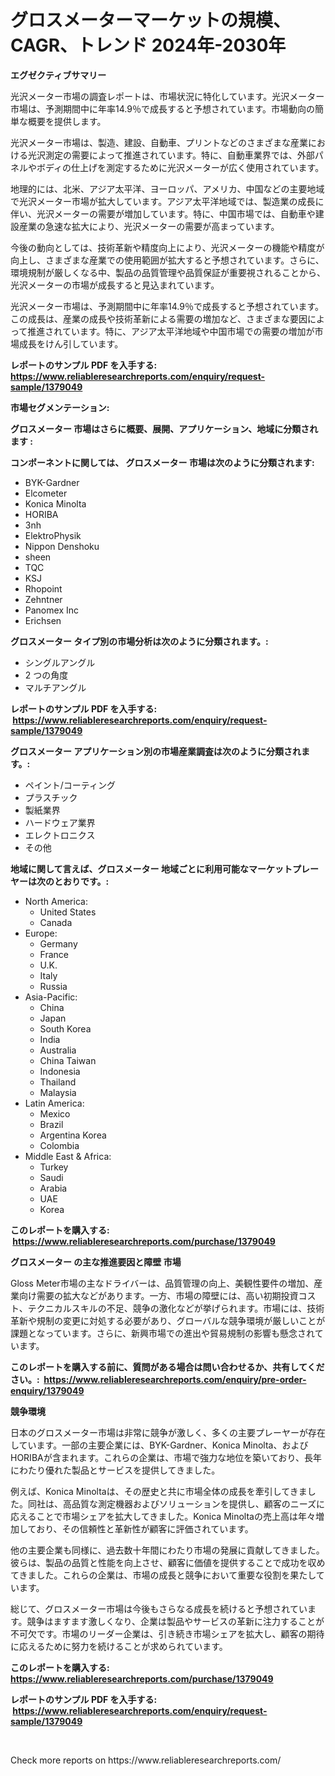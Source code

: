 <p><h1>グロスメーターマーケットの規模、CAGR、トレンド 2024年-2030年</h1></p><p><strong>エグゼクティブサマリー</strong></p>
<p><p>光沢メーター市場の調査レポートは、市場状況に特化しています。光沢メーター市場は、予測期間中に年率14.9％で成長すると予想されています。市場動向の簡単な概要を提供します。</p><p>光沢メーター市場は、製造、建設、自動車、プリントなどのさまざまな産業における光沢測定の需要によって推進されています。特に、自動車業界では、外部パネルやボディの仕上げを測定するために光沢メーターが広く使用されています。</p><p>地理的には、北米、アジア太平洋、ヨーロッパ、アメリカ、中国などの主要地域で光沢メーター市場が拡大しています。アジア太平洋地域では、製造業の成長に伴い、光沢メーターの需要が増加しています。特に、中国市場では、自動車や建設産業の急速な拡大により、光沢メーターの需要が高まっています。</p><p>今後の動向としては、技術革新や精度向上により、光沢メーターの機能や精度が向上し、さまざまな産業での使用範囲が拡大すると予想されています。さらに、環境規制が厳しくなる中、製品の品質管理や品質保証が重要視されることから、光沢メーターの市場が成長すると見込まれています。</p><p>光沢メーター市場は、予測期間中に年率14.9％で成長すると予想されています。この成長は、産業の成長や技術革新による需要の増加など、さまざまな要因によって推進されています。特に、アジア太平洋地域や中国市場での需要の増加が市場成長をけん引しています。</p></p>
<p><strong>レポートのサンプル PDF を入手する: <a href="https://www.reliableresearchreports.com/enquiry/request-sample/1379049">https://www.reliableresearchreports.com/enquiry/request-sample/1379049</a></strong></p>
<p><strong>市場セグメンテーション:</strong></p>
<p><strong> グロスメーター 市場はさらに概要、展開、アプリケーション、地域に分類されます :</strong></p>
<p><strong>コンポーネントに関しては、 グロスメーター 市場は次のように分類されます: &nbsp;</strong></p>
<p><ul><li>BYK-Gardner</li><li>Elcometer</li><li>Konica Minolta</li><li>HORIBA</li><li>3nh</li><li>ElektroPhysik</li><li>Nippon Denshoku</li><li>sheen</li><li>TQC</li><li>KSJ</li><li>Rhopoint</li><li>Zehntner</li><li>Panomex Inc</li><li>Erichsen</li></ul></p>
<p><strong> グロスメーター タイプ別の市場分析は次のように分類されます。:</strong></p>
<p><ul><li>シングルアングル</li><li>2 つの角度</li><li>マルチアングル</li></ul></p>
<p><strong>レポートのサンプル PDF を入手する: &nbsp;<a href="https://www.reliableresearchreports.com/enquiry/request-sample/1379049">https://www.reliableresearchreports.com/enquiry/request-sample/1379049</a></strong></p>
<p><strong> グロスメーター アプリケーション別の市場産業調査は次のように分類されます。:</strong></p>
<p><ul><li>ペイント/コーティング</li><li>プラスチック</li><li>製紙業界</li><li>ハードウェア業界</li><li>エレクトロニクス</li><li>その他</li></ul></p>
<p><strong>地域に関して言えば、グロスメーター 地域ごとに利用可能なマーケットプレーヤーは次のとおりです。:</strong></p>
<p><ul>
    <li>
        North America:
        <ul>
            <li>United States</li>
            <li>Canada</li>
        </ul>
    </li>
    <li>
        Europe:
        <ul>
            <li>Germany</li>
            <li>France</li>
            <li>U.K.</li>
            <li>Italy</li>
            <li>Russia</li>
        </ul>
    </li>
    <li>
        Asia-Pacific:
        <ul>
            <li>China</li>
            <li>Japan</li>
            <li>South Korea</li>
            <li>India</li>
            <li>Australia</li>
            <li>China Taiwan</li>
            <li>Indonesia</li>
            <li>Thailand</li>
            <li>Malaysia</li>
        </ul>
    </li>
    <li>
        Latin America:
        <ul>
            <li>Mexico</li>
            <li>Brazil</li>
            <li>Argentina Korea</li>
            <li>Colombia</li>
        </ul>
    </li>
    <li>
        Middle East & Africa:
        <ul>
            <li>Turkey</li>
            <li>Saudi</li>
            <li>Arabia</li>
            <li>UAE</li>
            <li>Korea</li>
        </ul>
    </li>
    </ul></p>
<p><strong>このレポートを購入する: &nbsp;<a href="https://www.reliableresearchreports.com/purchase/1379049">https://www.reliableresearchreports.com/purchase/1379049</a></strong></p>
<p><strong>グロスメーター の主な推進要因と障壁 市場</strong></p>
<p><p>Gloss Meter市場の主なドライバーは、品質管理の向上、美観性要件の増加、産業向け需要の拡大などがあります。一方、市場の障壁には、高い初期投資コスト、テクニカルスキルの不足、競争の激化などが挙げられます。市場には、技術革新や規制の変更に対処する必要があり、グローバルな競争環境が厳しいことが課題となっています。さらに、新興市場での進出や貿易規制の影響も懸念されています。</p></p>
<p><strong>このレポートを購入する前に、質問がある場合は問い合わせるか、共有してください。:&nbsp; <a href="https://www.reliableresearchreports.com/enquiry/pre-order-enquiry/1379049">https://www.reliableresearchreports.com/enquiry/pre-order-enquiry/1379049</a></strong></p>
<p><strong>競争環境</strong></p>
<p><p>日本のグロスメーター市場は非常に競争が激しく、多くの主要プレーヤーが存在しています。一部の主要企業には、BYK-Gardner、Konica Minolta、およびHORIBAが含まれます。これらの企業は、市場で強力な地位を築いており、長年にわたり優れた製品とサービスを提供してきました。</p><p>例えば、Konica Minoltaは、その歴史と共に市場全体の成長を牽引してきました。同社は、高品質な測定機器およびソリューションを提供し、顧客のニーズに応えることで市場シェアを拡大してきました。Konica Minoltaの売上高は年々増加しており、その信頼性と革新性が顧客に評価されています。</p><p>他の主要企業も同様に、過去数十年間にわたり市場の発展に貢献してきました。彼らは、製品の品質と性能を向上させ、顧客に価値を提供することで成功を収めてきました。これらの企業は、市場の成長と競争において重要な役割を果たしています。</p><p>総じて、グロスメーター市場は今後もさらなる成長を続けると予想されています。競争はますます激しくなり、企業は製品やサービスの革新に注力することが不可欠です。市場のリーダー企業は、引き続き市場シェアを拡大し、顧客の期待に応えるために努力を続けることが求められています。</p></p>
<p><strong>このレポートを購入する: &nbsp; <a href="https://www.reliableresearchreports.com/purchase/1379049">https://www.reliableresearchreports.com/purchase/1379049</a></strong></p>
<p><strong>レポートのサンプル PDF を入手する: &nbsp;<a href="https://www.reliableresearchreports.com/enquiry/request-sample/1379049">https://www.reliableresearchreports.com/enquiry/request-sample/1379049</a></strong><strong></strong></p>
<p>&nbsp;</p>
<p>Check more reports on https://www.reliableresearchreports.com/</p>
